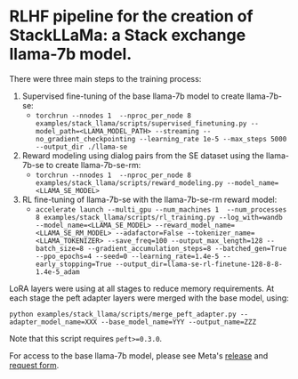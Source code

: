 # RLHF pipeline for the creation of StackLLaMa: a Stack exchange llama-7b model.
There were three main steps to the training process:
1. Supervised fine-tuning of the base llama-7b model to create llama-7b-se:
    - `torchrun --nnodes 1  --nproc_per_node 8 examples/stack_llama/scripts/supervised_finetuning.py --model_path=<LLAMA_MODEL_PATH> --streaming --no_gradient_checkpointing --learning_rate 1e-5 --max_steps 5000 --output_dir ./llama-se`
2. Reward modeling using dialog pairs from the SE dataset using the llama-7b-se to create llama-7b-se-rm:
    - `torchrun --nnodes 1  --nproc_per_node 8 examples/stack_llama/scripts/reward_modeling.py --model_name=<LLAMA_SE_MODEL>`
3. RL fine-tuning of llama-7b-se with the llama-7b-se-rm reward model:
    - `accelerate launch --multi_gpu --num_machines 1  --num_processes 8 examples/stack_llama/scripts/rl_training.py --log_with=wandb --model_name=<LLAMA_SE_MODEL> --reward_model_name=<LLAMA_SE_RM_MODEL> --adafactor=False --tokenizer_name=<LLAMA_TOKENIZER> --save_freq=100 --output_max_length=128 --batch_size=8 --gradient_accumulation_steps=8 --batched_gen=True --ppo_epochs=4 --seed=0 --learning_rate=1.4e-5 --early_stopping=True --output_dir=llama-se-rl-finetune-128-8-8-1.4e-5_adam`


LoRA layers were using at all stages to reduce memory requirements. 
At each stage the peft adapter layers were merged with the base model, using: 
```shell
python examples/stack_llama/scripts/merge_peft_adapter.py --adapter_model_name=XXX --base_model_name=YYY --output_name=ZZZ
```
Note that this script requires `peft>=0.3.0`.

For access to the base llama-7b model, please see Meta's [release](https://ai.facebook.com/blog/large-language-model-llama-meta-ai/) and [request form](https://docs.google.com/forms/d/e/1FAIpQLSfqNECQnMkycAp2jP4Z9TFX0cGR4uf7b_fBxjY_OjhJILlKGA/viewform).

